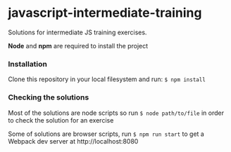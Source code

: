 # javascript-intermediate-training
Solutions for intermediate JS training exercises.

**Node** and **npm** are required to install the project

### Installation
Clone this repository in your local filesystem and run: `$ npm install`

### Checking the solutions
Most of the solutions are node scripts so run `$ node path/to/file` in order to check the solution for an exercise

Some of solutions are browser scripts, run `$ npm run start` to get a Webpack dev server at http://localhost:8080
